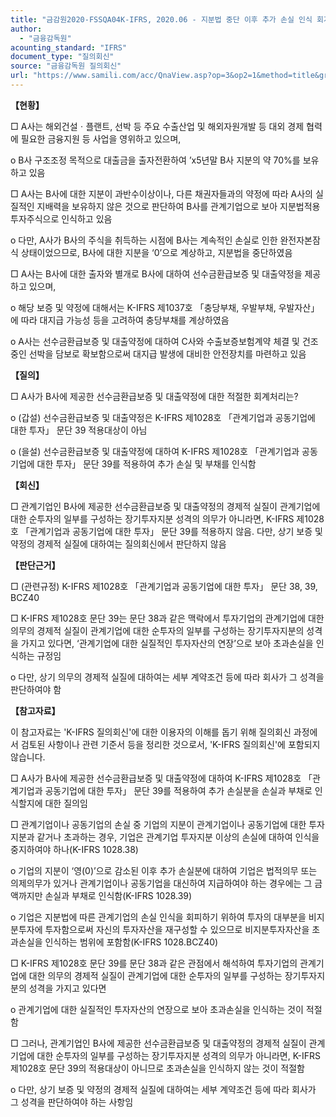 ```yaml
---
title: "금감원2020-FSSQA04K-IFRS, 2020.06 - 지분법 중단 이후 추가 손실 인식 회계처리 (회신일 '16.8.26.)"
author:
  - "금융감독원"
acounting_standard: "IFRS"
document_type: "질의회신"
source: "금융감독원 질의회신"
url: "https://www.samili.com/acc/QnaView.asp?op=3&op2=1&method=title&group=2122-15;1&orgcode=1&searchword=&page=5&code=%EA%B8%88%EA%B0%90%EC%9B%902020%2DFSSQA04%5FK%2DIFRS%3A20200630"
---
```

**【현황】**

□ A사는 해외건설ㆍ플랜트, 선박 등 주요 수출산업 및 해외자원개발 등 대외 경제 협력에 필요한 금융지원 등 사업을 영위하고 있으며,

  

o B사 구조조정 목적으로 대출금을 출자전환하여 ’x5년말 B사 지분의 약 70%를 보유하고 있음

  

□ A사는 B사에 대한 지분이 과반수이상이나, 다른 채권자들과의 약정에 따라 A사의 실질적인 지배력을 보유하지 않은 것으로 판단하여 B사를 관계기업으로 보아 지분법적용투자주식으로 인식하고 있음

  

o 다만, A사가 B사의 주식을 취득하는 시점에 B사는 계속적인 손실로 인한 완전자본잠식 상태이었으므로, B사에 대한 지분을 ‘0’으로 계상하고, 지분법을 중단하였음

  

□ A사는 B사에 대한 출자와 별개로 B사에 대하여 선수금환급보증 및 대출약정을 제공하고 있으며,

  

o 해당 보증 및 약정에 대해서는 K-IFRS 제1037호 「충당부채, 우발부채, 우발자산」에 따라 대지급 가능성 등을 고려하여 충당부채를 계상하였음

  

o A사는 선수금환급보증 및 대출약정에 대하여 C사와 수출보증보험계약 체결 및 건조중인 선박을 담보로 확보함으로써 대지급 발생에 대비한 안전장치를 마련하고 있음

  
**【질의】**

□ A사가 B사에 제공한 선수금환급보증 및 대출약정에 대한 적절한 회계처리는?

  

o (갑설) 선수금환급보증 및 대출약정은 K-IFRS 제1028호 「관계기업과 공동기업에 대한 투자」 문단 39 적용대상이 아님

  

o (을설) 선수금환급보증 및 대출약정에 대하여 K-IFRS 제1028호 「관계기업과 공동기업에 대한 투자」 문단 39를 적용하여 추가 손실 및 부채를 인식함

  
  

**【회신】**

□ 관계기업인 B사에 제공한 선수금환급보증 및 대출약정의 경제적 실질이 관계기업에 대한 순투자의 일부를 구성하는 장기투자지분 성격의 의무가 아니라면, K-IFRS 제1028호 「관계기업과 공동기업에 대한 투자」 문단 39를 적용하지 않음. 다만, 상기 보증 및 약정의 경제적 실질에 대하여는 질의회신에서 판단하지 않음

  
  

**【판단근거】**

□ (관련규정) K-IFRS 제1028호 「관계기업과 공동기업에 대한 투자」 문단 38, 39, BCZ40

  

□ K-IFRS 제1028호 문단 39는 문단 38과 같은 맥락에서 투자기업의 관계기업에 대한 의무의 경제적 실질이 관계기업에 대한 순투자의 일부를 구성하는 장기투자지분의 성격을 가지고 있다면, ‘관계기업에 대한 실질적인 투자자산의 연장’으로 보아 초과손실을 인식하는 규정임

  

o 다만, 상기 의무의 경제적 실질에 대하여는 세부 계약조건 등에 따라 회사가 그 성격을 판단하여야 함

  
**【참고자료】**

이 참고자료는 'K-IFRS 질의회신'에 대한 이용자의 이해를 돕기 위해 질의회신 과정에서 검토된 사항이나 관련 기준서 등을 정리한 것으로서, 'K-IFRS 질의회신'에 포함되지 않습니다.

  

□ A사가 B사에 제공한 선수금환급보증 및 대출약정에 대하여 K-IFRS 제1028호 「관계기업과 공동기업에 대한 투자」 문단 39를 적용하여 추가 손실분을 손실과 부채로 인식할지에 대한 질의임

  

□ 관계기업이나 공동기업의 손실 중 기업의 지분이 관계기업이나 공동기업에 대한 투자지분과 같거나 초과하는 경우, 기업은 관계기업 투자지분 이상의 손실에 대하여 인식을 중지하여야 하나(K-IFRS 1028.38)

  

o 기업의 지분이 ‘영(0)’으로 감소된 이후 추가 손실분에 대하여 기업은 법적의무 또는 의제의무가 있거나 관계기업이나 공동기업을 대신하여 지급하여야 하는 경우에는 그 금액까지만 손실과 부채로 인식함(K-IFRS 1028.39)

  

o 기업은 지분법에 따른 관계기업의 손실 인식을 회피하기 위하여 투자의 대부분을 비지분투자에 투자함으로써 자신의 투자자산을 재구성할 수 있으므로 비지분투자자산을 초과손실을 인식하는 범위에 포함함(K-IFRS 1028.BCZ40)

  

□ K-IFRS 제1028호 문단 39를 문단 38과 같은 관점에서 해석하여 투자기업의 관계기업에 대한 의무의 경제적 실질이 관계기업에 대한 순투자의 일부를 구성하는 장기투자지분의 성격을 가지고 있다면

  

o 관계기업에 대한 실질적인 투자자산의 연장으로 보아 초과손실을 인식하는 것이 적절함

  

□ 그러나, 관계기업인 B사에 제공한 선수금환급보증 및 대출약정의 경제적 실질이 관계기업에 대한 순투자의 일부를 구성하는 장기투자지분 성격의 의무가 아니라면, K-IFRS 제1028호 문단 39의 적용대상이 아니므로 초과손실을 인식하지 않는 것이 적절함

  

o 다만, 상기 보증 및 약정의 경제적 실질에 대하여는 세부 계약조건 등에 따라 회사가 그 성격을 판단하여야 하는 사항임
